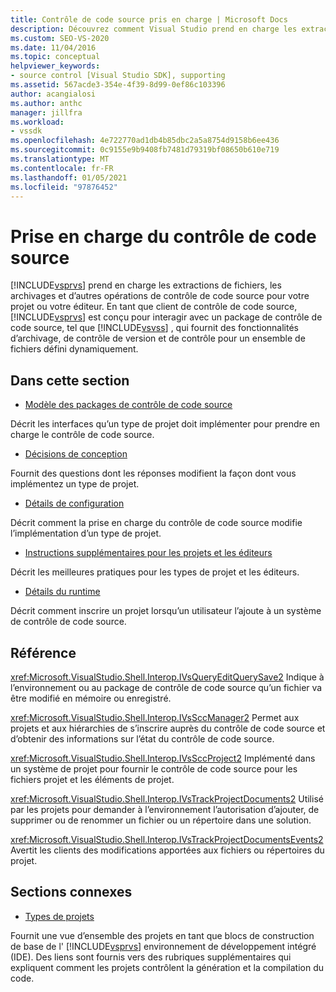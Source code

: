 ```yaml
---
title: Contrôle de code source pris en charge | Microsoft Docs
description: Découvrez comment Visual Studio prend en charge les extractions de fichiers, les archivages et d’autres opérations de contrôle de code source pour votre projet ou votre éditeur.
ms.custom: SEO-VS-2020
ms.date: 11/04/2016
ms.topic: conceptual
helpviewer_keywords:
- source control [Visual Studio SDK], supporting
ms.assetid: 567acde3-354e-4f39-8d99-0ef86c103396
author: acangialosi
ms.author: anthc
manager: jillfra
ms.workload:
- vssdk
ms.openlocfilehash: 4e722770ad1db4b85dbc2a5a8754d9158b6ee436
ms.sourcegitcommit: 0c9155e9b9408fb7481d79319bf08650b610e719
ms.translationtype: MT
ms.contentlocale: fr-FR
ms.lasthandoff: 01/05/2021
ms.locfileid: "97876452"
---
```

# <a name="supporting-source-control"></a>Prise en charge du contrôle de code source
[!INCLUDE[vsprvs](../../code-quality/includes/vsprvs_md.md)] prend en charge les extractions de fichiers, les archivages et d’autres opérations de contrôle de code source pour votre projet ou votre éditeur. En tant que client de contrôle de code source, [!INCLUDE[vsprvs](../../code-quality/includes/vsprvs_md.md)] est conçu pour interagir avec un package de contrôle de code source, tel que [!INCLUDE[vsvss](../../extensibility/includes/vsvss_md.md)] , qui fournit des fonctionnalités d’archivage, de contrôle de version et de contrôle pour un ensemble de fichiers défini dynamiquement.

## <a name="in-this-section"></a>Dans cette section
- [Modèle des packages de contrôle de code source](../../extensibility/internals/model-for-source-control-packages.md)

 Décrit les interfaces qu’un type de projet doit implémenter pour prendre en charge le contrôle de code source.

- [Décisions de conception](../../extensibility/internals/source-control-design-decisions.md)

 Fournit des questions dont les réponses modifient la façon dont vous implémentez un type de projet.

- [Détails de configuration](../../extensibility/internals/source-control-configuration-details.md)

 Décrit comment la prise en charge du contrôle de code source modifie l’implémentation d’un type de projet.

- [Instructions supplémentaires pour les projets et les éditeurs](../../extensibility/internals/additional-source-control-guidelines-for-projects-and-editors.md)

 Décrit les meilleures pratiques pour les types de projet et les éditeurs.

- [Détails du runtime](../../extensibility/internals/source-control-runtime-details.md)

 Décrit comment inscrire un projet lorsqu’un utilisateur l’ajoute à un système de contrôle de code source.

## <a name="reference"></a>Référence
 <xref:Microsoft.VisualStudio.Shell.Interop.IVsQueryEditQuerySave2> Indique à l’environnement ou au package de contrôle de code source qu’un fichier va être modifié en mémoire ou enregistré.

 <xref:Microsoft.VisualStudio.Shell.Interop.IVsSccManager2> Permet aux projets et aux hiérarchies de s’inscrire auprès du contrôle de code source et d’obtenir des informations sur l’état du contrôle de code source.

 <xref:Microsoft.VisualStudio.Shell.Interop.IVsSccProject2> Implémenté dans un système de projet pour fournir le contrôle de code source pour les fichiers projet et les éléments de projet.

 <xref:Microsoft.VisualStudio.Shell.Interop.IVsTrackProjectDocuments2> Utilisé par les projets pour demander à l’environnement l’autorisation d’ajouter, de supprimer ou de renommer un fichier ou un répertoire dans une solution.

 <xref:Microsoft.VisualStudio.Shell.Interop.IVsTrackProjectDocumentsEvents2> Avertit les clients des modifications apportées aux fichiers ou répertoires du projet.

## <a name="related-sections"></a>Sections connexes
- [Types de projets](../../extensibility/internals/project-types.md)

 Fournit une vue d’ensemble des projets en tant que blocs de construction de base de l' [!INCLUDE[vsprvs](../../code-quality/includes/vsprvs_md.md)] environnement de développement intégré (IDE). Des liens sont fournis vers des rubriques supplémentaires qui expliquent comment les projets contrôlent la génération et la compilation du code.
